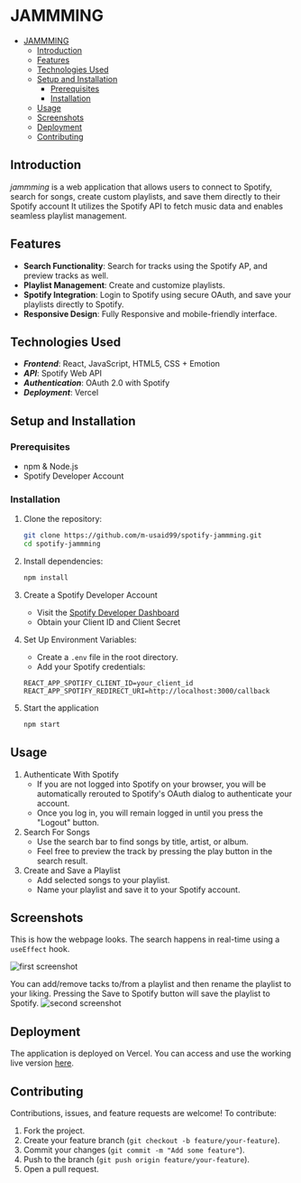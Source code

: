 # JAMMMING

<!--toc:start-->

- [JAMMMING](#jammming)
  - [Introduction](#introduction)
  - [Features](#features)
  - [Technologies Used](#technologies-used)
  - [Setup and Installation](#setup-and-installation)
    - [Prerequisites](#prerequisites)
    - [Installation](#installation)
  - [Usage](#usage)
  - [Screenshots](#screenshots)
  - [Deployment](#deployment)
  - [Contributing](#contributing)
  <!--toc:end-->

## Introduction

_jammming_ is a web application that allows users to connect to Spotify, search for
songs, create custom playlists, and save them directly to their Spotify account
It utilizes the Spotify API to fetch music data and enables seamless playlist management.

## Features

- **Search Functionality**: Search for tracks using the Spotify AP, and preview tracks as well.
- **Playlist Management**: Create and customize playlists.
- **Spotify Integration**: Login to Spotify using secure OAuth, and save your playlists directly to Spotify.
- **Responsive Design**: Fully Responsive and mobile-friendly interface.

## Technologies Used

- **_Frontend_**: React, JavaScript, HTML5, CSS + Emotion
- **_API_**: Spotify Web API
- **_Authentication_**: OAuth 2.0 with Spotify
- **_Deployment_**: Vercel

## Setup and Installation

### Prerequisites

- npm & Node.js
- Spotify Developer Account

### Installation

1. Clone the repository:

   ```bash
   git clone https://github.com/m-usaid99/spotify-jammming.git
   cd spotify-jammming
   ```

2. Install dependencies:

   ```bash
   npm install
   ```

3. Create a Spotify Developer Account
   - Visit the [Spotify Developer Dashboard](https://developer.spotify.com/dashboard)
   - Obtain your Client ID and Client Secret
4. Set Up Environment Variables:

   - Create a `.env` file in the root directory.
   - Add your Spotify credentials:

   ```env
   REACT_APP_SPOTIFY_CLIENT_ID=your_client_id
   REACT_APP_SPOTIFY_REDIRECT_URI=http://localhost:3000/callback
   ```

5. Start the application

   ```bash
   npm start
   ```

## Usage

1. Authenticate With Spotify
   - If you are not logged into Spotify on your browser, you will be automatically rerouted to Spotify's OAuth dialog to authenticate your account.
   - Once you log in, you will remain logged in until you press the "Logout" button.
2. Search For Songs
   - Use the search bar to find songs by title, artist, or album.
   - Feel free to preview the track by pressing the play button in the search result.
3. Create and Save a Playlist
   - Add selected songs to your playlist.
   - Name your playlist and save it to your Spotify account.

## Screenshots

This is how the webpage looks. The search happens in real-time using a `useEffect` hook.

![first screenshot](https://i.imgur.com/fqcjyAH.png)

You can add/remove tacks to/from a playlist and then rename the playlist to your liking. Pressing the Save to Spotify button will save the playlist to Spotify.
![second screenshot](https://i.imgur.com/HxHvur6.png)

## Deployment

The application is deployed on Vercel. You can access and use the working live version [here](https://spotify-jammming.vercel.app).

## Contributing

Contributions, issues, and feature requests are welcome! To contribute:

1. Fork the project.
2. Create your feature branch (`git checkout -b feature/your-feature`).
3. Commit your changes (`git commit -m "Add some feature"`).
4. Push to the branch (`git push origin feature/your-feature`).
5. Open a pull request.
